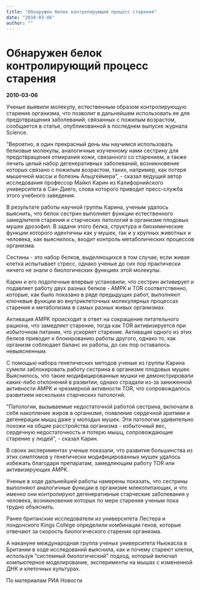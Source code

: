 ```yaml
---
title: "Обнаружен белок контролирующий процесс старения"
date: "2010-03-06"
author: ""
---
```


# Обнаружен белок контролирующий процесс старения

**2010-03-06** 

Ученые выявили молекулу, естественным образом контролирующую старение организма, что позволит в дальнейшем использовать ее для предотвращения заболеваний, связанных с пожилым возрастом, сообщается в статье, опубликованной в последнем выпуске журнала Science.

"Вероятно, в один прекрасный день мы научимся использовать белковые молекулы, аналогичные изученному нами сестрину для предотвращения отмирания кожи, связанного со старением, а также лечить целый набор дегенеративных заболеваний, возникновение которых связано с пожилым возрастом, таких, например, как потеря мышечной массы и болезнь Альцгеймера", - сказал ведущий автор исследования профессор Майкл Карин из Калифорнийского университета в Сан-Диего, слова которого приводит пресс-служба этого учебного заведения.

В результате работы научной группы Карина, ученым удалось выяснить, что белок сестрин выполняет функции естественного замедлителя старения и старческих патологий в организме плодовых мушек дрозофил. В задачи этого белка, структура и биохимические функции которого идентичны как у мушек, так и у крупных животных и человека, как выяснилось, входит контроль метаболических процессов организма.

Сестины - это набор белков, выделяющихся в том случае, если живая клетка испытывает стресс, однако ученые до сих пор практически ничего не знали о биологических функциях этой молекулы.

Карин и его подопечные впервые установили, что сестрин активирует и подавляет работу двух разных белков - AMPK и TOR соответственно, которые, как было показано в ряде предыдущих работ, выполняют ключевые функции во внутриклеточных молекулярных процессах старения и метаболизма в самых разных живых организмах.

Активация AMPK происходит в ответ на сокращение питательного рациона, что замедляет старение, тогда как TOR активизируется при избыточном питании, что ускоряет старение. Активация одного из этих белков приводит к блокированию работы другого, однако то, как организм соблюдает баланс их работы, до сих пор оставалось невыясненным.

С помощью набора генетических методов ученые из группы Карина сумели заблокировать работу сестрина в организме плодовых мушек. Выяснилось, что такие модифицированные мушки не демонстрировали каких-либо отклонений в развитии, однако страдали из-за заниженной активности AMPK и чрезмерной активности TOR, что сопровождалось развитием нескольких старческих патологий.

"Патологии, вызываемые недостаточной работой сестрина, включали в себя накопление жиров в организме, появление сердечной аритмии и дегенерации мышц даже у молодых мушек. Эти патологии удивительно похожи на общие расстройства организма - избыточный вес, сердечную недостаточность и потерю мышц, сопровождающие старение у людей", - сказал Карин.

В своих экспериментах ученые показали, что развития большинства из этих симптомов у генетически модифицированных мушек удалось избежать благодаря препаратам, замедляющим работу TOR или активизирующих AMPK.

Ученые в ходе дальнейшей работы намерены показать, что сестрины выполняют аналогичные функции в организме млекопитающих, и что именно они контролируют дегенеративные старческие заболевания у человека, возникновение которых по мере старения ученым пока трудно объяснить.

Ранее британские исследователи из университета Лестера и лондонского Kings College определили комбинации генов, которые отвечают за скорость биологического старения организма.

А накануне международная группа ученых университета Ньюкасла в Британии в ходе исследований выяснила, как и почему стареют клетки, используя "системный биологический" подход, который включал компьютерное моделирование, эксперименты на мышах с измененной ДНК и клеточных культурах.

По материалам РИА Новости